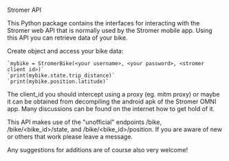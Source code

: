 Stromer API

This Python package contains the interfaces for interacting with the Stromer web API that is normally used by the Stromer mobile app. Using this API you can retrieve data of your bike.

Create object and access your bike data:

    `mybike = StromerBike(<your username>, <your password>, <stromer client id>)`
    `print(mybike.state.trip_distance)`
    `print(mybike.position.latitude)`

The client_id you should intercept using a proxy (eg. mitm proxy) or maybe it can be obtained from decompiling the android apk of the Stromer OMNI app. Many discussions can be found on the internet how to get hold of it.

This API makes use of the "unofficial" endpoints /bike, /bike/<bike_id>/state, and /bike/<bike_id>/position. If you are aware of new or others that work please leave a message.

Any suggestions for additions are of course also very welcome!
